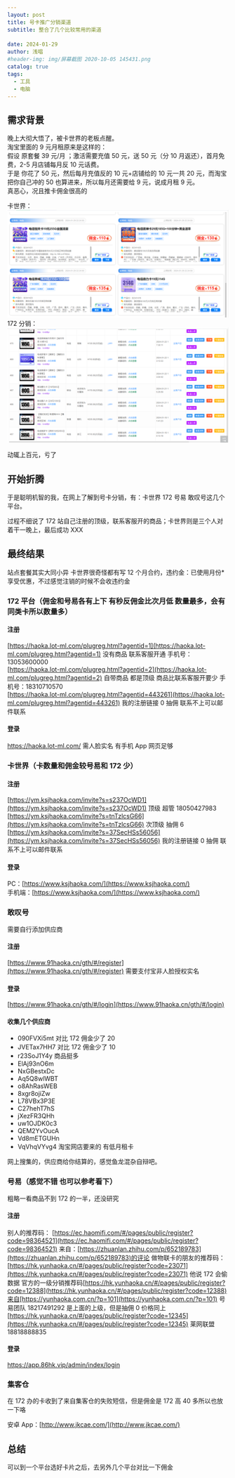 ```yaml
---
layout: post
title: 号卡推广分销渠道
subtitle: 整合了几个比较常用的渠道

date: 2024-01-29
author: 浅唱
#header-img: img/屏幕截图 2020-10-05 145431.png
catalog: true
tags:
  - 工具
  - 电脑
---
```


## 需求背景

晚上大彻大悟了，被卡世界的老板点醒。  
淘宝里面的 9 元月租原来是这样的：  
假设 原套餐 39 元/月 ；激活需要充值 50 元，送 50 元（分 10 月返还），首月免费，2-5 月店铺每月反 10 元话费。  
于是 你花了 50 元，然后每月充值反的 10 元+店铺给的 10 元一共 20 元，而淘宝把你自己冲的 50 也算进来，所以每月还需要给 9 元，说成月租 9 元。  
真恶心，况且推卡佣金很高的

卡世界：
![](/img/2024-01-30-00-02-46.png)
172 分销：
![](/img/2024-01-30-00-03-17.png)

动辄上百元，亏了

## 开始折腾

于是聪明机智的我，在网上了解到号卡分销，有：卡世界 172 号易 敢叹号这几个平台。

过程不细说了 172 站自己注册的顶级，联系客服开的商品；卡世界则是三个人对着干一晚上，最后成功 XXX

## 最终结果

站点套餐其实大同小异 卡世界很奇怪都有写 12 个月合约，违约金：已使用月份\*享受优惠，不过感觉注销的时候不会收违约金

### 172 平台（佣金和号易各有上下 有秒反佣金比次月低 数量最多，会有同类卡所以数量多）

#### 注册

[https://haoka.lot-ml.com/plugreg.html?agentid=1](https://haoka.lot-ml.com/plugreg.html?agentid=1) 没有商品 联系客服开通 手机号：13053600000  
[https://haoka.lot-ml.com/plugreg.html?agentid=2](https://haoka.lot-ml.com/plugreg.html?agentid=2) 自带商品 都是顶级 商品比联系客服开要少 手机号：18310710570  
[https://haoka.lot-ml.com/plugreg.html?agentid=443261](https://haoka.lot-ml.com/plugreg.html?agentid=443261) 我的注册链接 0 抽佣 联系不上可以邮件联系

#### 登录

https://haoka.lot-ml.com/
需人脸实名 有手机 App 网页足够

### 卡世界（卡数量和佣金较号易和 172 少）

#### 注册

[https://ym.ksjhaoka.com/invite?s=s237OcWD1](https://ym.ksjhaoka.com/invite?s=s237OcWD1) 顶级 超管 18050427983
[https://ym.ksjhaoka.com/invite?s=tnTzlcsG66](https://ym.ksjhaoka.com/invite?s=tnTzlcsG66) 次顶级 抽佣 6  
[https://ym.ksjhaoka.com/invite?s=37SecHSs56056](https://ym.ksjhaoka.com/invite?s=37SecHSs56056) 我的注册链接 0 抽佣 联系不上可以邮件联系

#### 登录

PC：[https://www.ksjhaoka.com/](https://www.ksjhaoka.com/)  
手机端：[https://www.ksjhaoka.com/](https://www.ksjhaoka.com/)

### 敢叹号

需要自行添加供应商

#### 注册

[https://www.91haoka.cn/gth/#/register](https://www.91haoka.cn/gth/#/register)
需要支付宝非人脸授权实名

#### 登录

[https://www.91haoka.cn/gth/#/login](https://www.91haoka.cn/gth/#/login)

#### 收集几个供应商

- 090FVXi5mt 对比 172 佣金少了 20
- JVETax7HH7 对比 172 佣金少了 10
- r23SoJ1Y4y 商品挺多
- ElAj93nO6m
- NxGBestxDc
- Aq5Q8wlWBT
- o8AhRasWEB
- 8xgr8ojiZw
- L78VBx3P3E
- C27hehT7hS
- jXezFR3QHh
- uw1OJDK0c3
- QEM2YvOucA
- Vd8mETGUHn
- VqVhqVYvg4 淘宝网店要来的 有低月租卡

网上搜集的，供应商给你结算的，感觉鱼龙混杂自辩吧。

### 号易（感觉不错 也可以参考看下）

粗略一看商品不到 172 的一半，还没研究

#### 注册

别人的推荐码：
[https://ec.haomifi.com/#/pages/public/register?code=98364521](https://ec.haomifi.com/#/pages/public/register?code=98364521)
来自：[https://zhuanlan.zhihu.com/p/652189783](https://zhuanlan.zhihu.com/p/652189783)的评论
做物联卡的朋友的推荐码：[https://hk.yunhaoka.cn/#/pages/public/register?code=23071](https://hk.yunhaoka.cn/#/pages/public/register?code=23071) 他说 172 会偷数据
官方的一级分销推荐码[https://hk.yunhaoka.cn/#/pages/public/register?code=12388](https://hk.yunhaoka.cn/#/pages/public/register?code=12388)来自[https://yunhaoka.com.cn/?p=101](https://yunhaoka.com.cn/?p=101) 号易团队 18217491292
是上面的上级，但是抽佣 0 价格同上[https://hk.yunhaoka.cn/#/pages/public/register?code=12345](https://hk.yunhaoka.cn/#/pages/public/register?code=12345) 莱网联盟 18818888835

#### 登录

https://app.86hk.vip/admin/index/login

### 集客仓

在 172 办的卡收到了来自集客仓的失败短信，但是佣金是 172 高 40 多所以也放一下咯

安卓 App：[http://www.jkcae.com/](http://www.jkcae.com/)

## 总结

可以到一个平台选好卡片之后，去另外几个平台对比一下佣金

